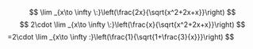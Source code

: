 

$$
\lim _{x\to \infty \:}\left(\frac{2x}{\sqrt{x^2+2x+x}}\right)
$$
$$
2\cdot \lim _{x\to \infty \:}\left(\frac{x}{\sqrt{x^2+2x+x}}\right)
$$
$$
$$
=2\cdot \lim _{x\to \infty \:}\left(\frac{1}{\sqrt{1+\frac{3}{x}}}\right)
$$
<!--stackedit_data:
eyJoaXN0b3J5IjpbODk4MDU3MDg5XX0=
-->